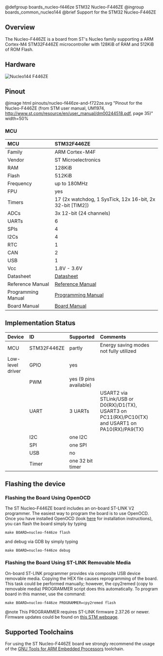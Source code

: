 @defgroup    boards_nucleo-f446ze STM32 Nucleo-F446ZE
@ingroup     boards_common_nucleo144
@brief       Support for the STM32 Nucleo-F446ZE

## Overview

The Nucleo-F446ZE is a board from ST's Nucleo family supporting a ARM Cortex-M4
STM32F446ZE microcontroller with 128KiB of RAM and 512KiB of ROM Flash.

## Hardware

![Nucleo144 F446ZE](https://raw.githubusercontent.com/wiki/RIOT-OS/RIOT/images/nucleo144-board.png)

## Pinout

@image html pinouts/nucleo-f446ze-and-f722ze.svg "Pinout for the Nucleo-F446ZE (from STM user manual, UM1974, http://www.st.com/resource/en/user_manual/dm00244518.pdf, page 35)" width=50%

### MCU

| MCU        | STM32F446ZE       |
|:---------- |:----------------- |
| Family     | ARM Cortex-M4F    |
| Vendor     | ST Microelectronics |
| RAM        | 128KiB            |
| Flash      | 512KiB            |
| Frequency  | up to 180MHz      |
| FPU        | yes               |
| Timers     | 17 (2x watchdog, 1 SysTick, 12x 16-bit, 2x 32-bit [TIM2]) |
| ADCs       | 3x 12-bit (24 channels) |
| UARTs      | 6                 |
| SPIs       | 4                 |
| I2Cs       | 4                 |
| RTC        | 1                 |
| CAN        | 2                 |
| USB        | 1                 |
| Vcc        | 1.8V - 3.6V       |
| Datasheet  | [Datasheet](http://www.st.com/resource/en/datasheet/stm32f446ze.pdf) |
| Reference Manual | [Reference Manual](https://www.st.com/resource/en/reference_manual/dm00135183.pdf) |
| Programming Manual | [Programming Manual](https://www.st.com/resource/en/programming_manual/dm00046982.pdf) |
| Board Manual | [Board Manual](https://www.st.com/resource/en/user_manual/dm00244518.pdf)|

## Implementation Status

| Device | ID        | Supported | Comments  |
|:------------- |:------------- |:------------- |:------------- |
| MCU        | STM32F446ZE   | partly    | Energy saving modes not fully utilized |
| Low-level driver | GPIO    | yes       | |
|        | PWM       | yes (9 pins available)    |  |
|        | UART      | 3 UARTs       | USART2 via STLink/USB or D0(RX)/D1(TX), USART3 on PC11(RX)/PC10(TX) and USART1 on PA10(RX)/PA9(TX) |
|        | I2C       | one I2C       | |
|        | SPI       | one SPI       | |
|        | USB       | no        | |
|        | Timer     | one 32 bit timer      | |

## Flashing the device

### Flashing the Board Using OpenOCD

The ST Nucleo-F446ZE board includes an on-board ST-LINK V2 programmer. The
easiest way to program the board is to use OpenOCD. Once you have installed
OpenOCD (look [here](https://github.com/RIOT-OS/RIOT/wiki/OpenOCD) for
installation instructions), you can flash the board simply by typing

```
make BOARD=nucleo-f446ze flash
```
and debug via GDB by simply typing
```
make BOARD=nucleo-f446ze debug
```

### Flashing the Board Using ST-LINK Removable Media

On-board ST-LINK programmer provides via composite USB device removable media.
Copying the HEX file causes reprogramming of the board. This task
could be performed manually; however, the cpy2remed (copy to removable
media) PROGRAMMER script does this automatically. To program board in
this manner, use the command:
```
make BOARD=nucleo-f446ze PROGRAMMER=cpy2remed flash
```
@note This PROGRAMMER requires ST-LINK firmware 2.37.26 or newer. Firmware updates
could be found on [this STM webpage](https://www.st.com/en/development-tools/stsw-link007.html).

## Supported Toolchains

For using the ST Nucleo-F446ZE board we strongly recommend the usage of the
[GNU Tools for ARM Embedded Processors](https://launchpad.net/gcc-arm-embedded)
toolchain.
